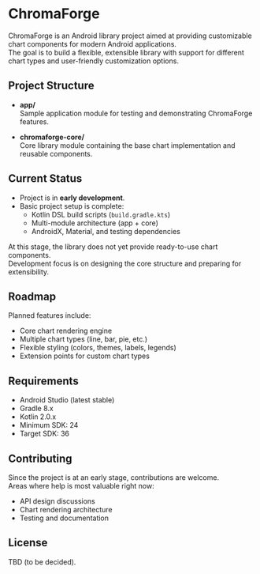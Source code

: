 # ChromaForge

ChromaForge is an Android library project aimed at providing customizable chart components for modern Android applications.  
The goal is to build a flexible, extensible library with support for different chart types and user-friendly customization options.

## Project Structure

- **app/**  
  Sample application module for testing and demonstrating ChromaForge features.

- **chromaforge-core/**  
  Core library module containing the base chart implementation and reusable components.

## Current Status

- Project is in **early development**.  
- Basic project setup is complete:
  - Kotlin DSL build scripts (`build.gradle.kts`)
  - Multi-module architecture (app + core)
  - AndroidX, Material, and testing dependencies

At this stage, the library does not yet provide ready-to-use chart components.  
Development focus is on designing the core structure and preparing for extensibility.

## Roadmap

Planned features include:

- Core chart rendering engine
- Multiple chart types (line, bar, pie, etc.)
- Flexible styling (colors, themes, labels, legends)
- Extension points for custom chart types

## Requirements

- Android Studio (latest stable)
- Gradle 8.x
- Kotlin 2.0.x
- Minimum SDK: 24
- Target SDK: 36

## Contributing

Since the project is at an early stage, contributions are welcome.  
Areas where help is most valuable right now:
- API design discussions
- Chart rendering architecture
- Testing and documentation

## License

TBD (to be decided).
